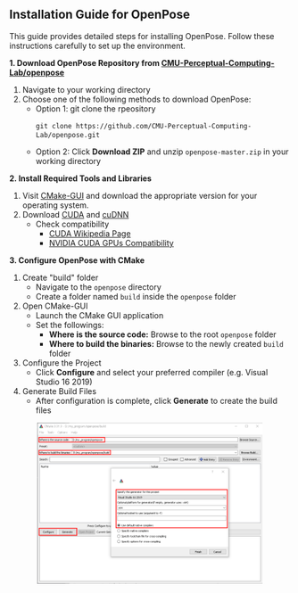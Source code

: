## Installation Guide for OpenPose
This guide provides detailed steps for installing OpenPose. Follow these instructions carefully to set up the environment.

**1. Download OpenPose Repository from [CMU-Perceptual-Computing-Lab/openpose](https://github.com/CMU-Perceptual-Computing-Lab/openpose)** <br>
   1. Navigate to your working directory <br>
   2. Choose one of the following methods to download OpenPose: <br>
      - Option 1: git clone the rpeository
        ```
        git clone https://github.com/CMU-Perceptual-Computing-Lab/openpose.git
        ```
       - Option 2: Click **Download ZIP** and unzip `openpose-master.zip` in your working directory
       
**2. Install Required Tools and Libraries**
   1. Visit [CMake-GUI](https://cmake.org/download/) and download the appropriate version for your operating system.
   2. Download [CUDA](https://developer.nvidia.com/cuda-toolkit-archive) and [cuDNN](https://developer.nvidia.com/rdp/cudnn-archive)
      - Check compatibility
        - [CUDA Wikipedia Page](https://en.wikipedia.org/wiki/CUDA)
        - [NVIDIA CUDA GPUs Compatibility](https://developer.nvidia.com/cuda-gpus#compute)

**3. Configure OpenPose with CMake**
   1. Create "build" folder
      - Navigate to the `openpose` directory
      - Create a folder named `build` inside the `openpose` folder
   2. Open CMake-GUI
      - Launch the CMake GUI application
      - Set the followings:
        - **Where is the source code:** Browse to the root `openpose` folder
        - **Where to build the binaries:** Browse to the newly created `build` folder
   3. Configure the Project
      - Click **Configure** and select your preferred compiler (e.g. Visual Studio 16 2019)
   4. Generate Build Files
      - After configuration is complete, click **Generate** to create the build files
   <p align="Center">
   <img src="https://github.com/ggamangpro101/openpose-source-demo/blob/master/installation/png/cmake_gui.png" width=80% height=80% />
   </p>
